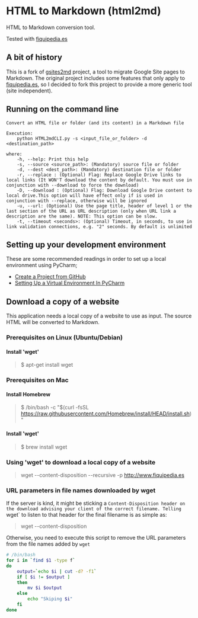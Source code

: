 # HTML to Markdown (html2md)
HTML to Markdown conversion tool.

Tested with [fiquipedia.es](http://fiquipedia.es) 

## A bit of history
This is a fork of [gsites2md](https://github.com/joaquinOnSoft/gsites2md) project, a tool
to migrate Google Site pages to Markdown. The original project includes 
some features that only apply to [fiquipedia.es](http://www.fiquipedia.es), so I decided to fork this project
to provide a more generic tool (site independent).

## Running on the command line

```
Convert an HTML file or folder (and its content) in a Markdown file

Execution:
	python HTML2mdCLI.py -s <input_file_or_folder> -d <destination_path>
	
where:
	-h, --help: Print this help
	-s, --source <source_path>: (Mandatory) source file or folder
	-d, --dest <dest_path>: (Mandatory) destination file or folder
	-r, --replace : (Optional) Flag: Replace Google Drive links to local links (It WON'T download the content by default. You must use in conjunction with --download to force the download)
	-D, --download : (Optional) Flag: Download Google Drive content to local drive.This option will have effect only if is used in conjunction with --replace, otherwise will be ignored
	-u, --url: (Optional) Use the page title, header of level 1 or the last section of the URL as URL description (only when URL link a description are the same). NOTE: This option can be slow.
	-t, --timeout <seconds>: (Optional) Timeout, in seconds, to use in link validation connections, e.g. "2" seconds. By default is unlimited
```

## Setting up your development environment
These are some recommended readings in order to set up a local environment using PyCharm;
   * [Create a Project from GitHub](https://www.jetbrains.com/pycharm/guide/tips/create-project-from-github/)
   * [Setting Up a Virtual Environment In PyCharm](https://arcade.academy/venv_install/index.html)
   
## Download a copy of a website

This application needs a local copy of a website to use as input. The source HTML will be 
converted to Markdown.

### Prerequisites on Linux (Ubuntu/Debian)

#### Install 'wget'
> $ apt-get install wget

### Prerequisites on Mac

#### Install Homebrew
> $ /bin/bash -c "$(curl -fsSL https://raw.githubusercontent.com/Homebrew/install/HEAD/install.sh)"

#### Install 'wget'
> $ brew install wget

### Using 'wget' to download a local copy of a website
> wget --content-disposition --recursive -p http://www.fiquipedia.es

### URL parameters in file names downloaded by wget
If the server is kind, it might be sticking a `Content-Disposition header on 
the download advising your client of the correct filename. Telling `wget` to 
listen to that header for the final filename is as simple as:

> wget --content-disposition

Otherwise, you need to execute this script to remove the URL parameters from
the file names added by `wget` 

```sh
# /bin/bash
for i in `find $1 -type f`
do
    output=`echo $i | cut -d? -f1`
    if [ $i != $output ]
    then
        mv $i $output
    else
        echo "Skiping $i"
    fi
done
```
